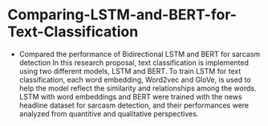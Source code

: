 # Comparing-LSTM-and-BERT-for-Text-Classification
* Compared the performance of Bidirectional LSTM and BERT for sarcasm detection
In this research proposal, text classification is implemented using two different models, LSTM and BERT.
To train LSTM for text classification, each word embedding, Word2vec and GloVe, is used to help the model reflect the similarity and relationships among the words. LSTM with word embeddings and BERT were trained with the news headline dataset for sarcasm detection, and their performances were analyzed from quantitive and qualitative perspectives.

